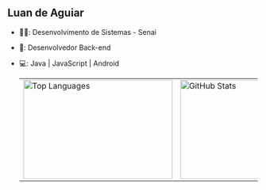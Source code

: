
## Luan de Aguiar


- 🧑‍💻: Desenvolvimento de Sistemas - Senai
- 🌠: Desenvolvedor Back-end
- 💻: Java | JavaScript | Android 

  <table cellspacing="20">
        <tr>
            <td>
                <img src="https://github-readme-stats.vercel.app/api/top-langs/?username=LuandxAguiar&layout=compact&theme=dracula&langs_count=8&show_icons=true" alt="Top Languages" width="300" height="200" />
            </td>
            <td>
                <img src="https://github-readme-stats.vercel.app/api?username=LuandxAguiar&theme=dracula&show_icons=true" alt="GitHub Stats" width="300" height="200" />
            </td>
        </tr>
    </table>

